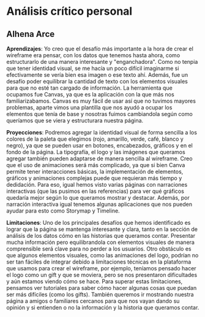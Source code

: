 # Análisis crítico personal
## Alhena Arce
__Aprendizajes__: Yo creo que el desafío más importante a la hora de crear el wireframe era pensar, con los datos que tenemos hasta ahora, como estructurarlo de una manera interesante y "enganchadora". Como no tenpia que tener identidad visual, se me hacía un poco difícil imaginarme si efectivamente se vería bien esa imagen o ese texto ahí. Además, fue un desafío poder equilibrar la cantidad de texto con los elementos visuales para que no esté tan cargado de información. 
La herramienta que ocupamos fue Canvas, ya que es la aplicación con la que más nos familiarizabamos. Canvas es muy fácil de usar así que no tuvimos mayores problemas, aparte vimos una plantilla que nos ayudó a ocupar los elementos que tenía de base y nosotras fuimos cambiandola según como queríamos que se viera y estructurara nuestra página. 

__Proyecciones__: Podremos agregar la identidad visual de forma sencilla a los colores de la paleta que elegimos (rojo, amarillo, verde, café, blanco y negro), ya que se pueden usar en botones, encabezados, gráficos y en el fondo de la página. La tipografía, el logo y las imágenes que queramos agregar también pueden adaptarse de manera sencilla al wireframe. Creo que el uso de animaciones será más complicado, ya que si bien Canva permite tener interacciones básicas, la implementación de elementos, gráficos y animaciones complejas puede que requieran más tiempo y dedidación. Para eso, igual hemos visto varias páginas con narraciones interactivas (que las pusimos en las referencias) para ver qué gráficos quedaría mejor según lo que queramos mostrar y destacar. Además, por narración interactiva igual tenemos algunas aplicaciones que nos pueden ayudar para esto como Storymap y Timeline. 

__Limitaciones__: Uno de los principales desafíos que hemos identificado es lograr que la página se mantenga interesante y clara, tanto en la sección de análisis de los datos cómo en las historias que queramos contar. Presentar mucha información pero equilibrandola con elementos visuales de manera comprensible será clave para no perder a los usuarios. Otro obstáculo es que algunos elementos visuales, como las animaciones del logo, podrían no ser tan fáciles de integrar debido a limitaciones técnicas en la plataforma que usamos para crear el wireframe, por ejemplo, teníamos pensado hacer el logo como un gift y que se moviera, pero se nos presentaron dificultades y aún estamos viendo cómo se hace. Para superar estas limitaciones, pensamos ver tutoriales para saber cómo hacer algunas cosas que puedan ser más difíciles (como los gifts). También queremos ir mostrando nuestra página a amigos o familiares cercanos para que nos vayan dando su opinión y si entienden o no la información y la historia que queramos contar.

